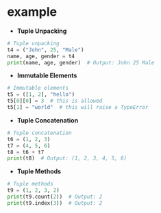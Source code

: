 # example

- ****Tuple Unpacking****

```python
# Tuple unpacking
t4 = ("John", 25, "Male")
name, age, gender = t4
print(name, age, gender)  # Output: John 25 Male
```

- ****Immutable Elements****

```python
# Immutable elements
t5 = ([1, 2], "hello")
t5[0][0] = 3  # this is allowed
t5[1] = "world"  # this will raise a TypeError
```

- ****Tuple Concatenation****

```python
# Tuple concatenation
t6 = (1, 2, 3)
t7 = (4, 5, 6)
t8 = t6 + t7
print(t8)  # Output: (1, 2, 3, 4, 5, 6)
```

- ****Tuple Methods****

```python
# Tuple methods
t9 = (1, 2, 3, 2)
print(t9.count(2))  # Output: 2
print(t9.index(3))  # Output: 2
```